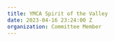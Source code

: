```yaml
---
title: YMCA Spirit of the Valley
date: 2023-04-16 23:24:00 Z
organization: Committee Member
---
```


